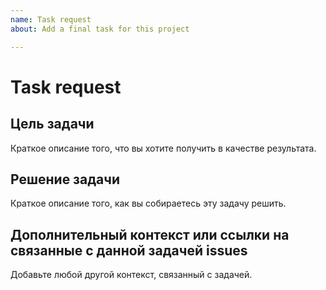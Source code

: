 ```yaml
---
name: Task request
about: Add a final task for this project

---
```

# Task request

## Цель задачи

Краткое описание того, что вы хотите получить в качестве результата.
<!-- Например: добавить поддержку logging из стандартной библиотеки Python 3. -->

## Решение задачи

Краткое описание того, как вы собираетесь эту задачу решить.
<!-- Например: прочитать документацию по модулю logging, создать класс-обёртку для работы с logging, проверить полученное решение. -->

## Дополнительный контекст или ссылки на связанные с данной задачей issues

Добавьте любой другой контекст, связанный с задачей.
<!-- Например: создать конфигурационный файл для логгера. -->
